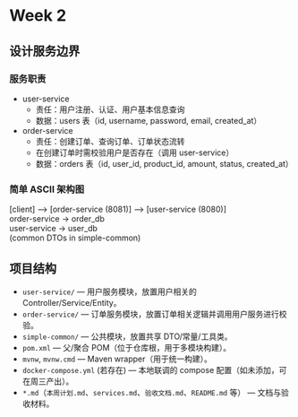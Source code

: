# Week 2

## 设计服务边界

### 服务职责

- user-service
  - 责任：用户注册、认证、用户基本信息查询
  - 数据：users 表（id, username, password, email, created_at）
- order-service
  - 责任：创建订单、查询订单、订单状态流转
  - 在创建订单时需校验用户是否存在（调用 user-service）
  - 数据：orders 表（id, user_id, product_id, amount, status, created_at）

### 简单 ASCII 架构图

[client] --> [order-service (8081)] --> [user-service (8080)]  
order-service -> order_db  
user-service -> user_db  
(common DTOs in simple-common)  

## 项目结构

- `user-service/` — 用户服务模块，放置用户相关的 Controller/Service/Entity。
- `order-service/` — 订单服务模块，放置订单相关逻辑并调用用户服务进行校验。
- `simple-common/` — 公共模块，放置共享 DTO/常量/工具类。
- `pom.xml` — 父/聚合 POM（位于仓库根，用于多模块构建）。
- `mvnw`, `mvnw.cmd` — Maven wrapper（用于统一构建）。
- `docker-compose.yml` (若存在) — 本地联调的 compose 配置（如未添加，可在周三产出）。
- `*.md`（`本周计划.md`、`services.md`、`验收文档.md`、`README.md` 等） — 文档与验收材料。
